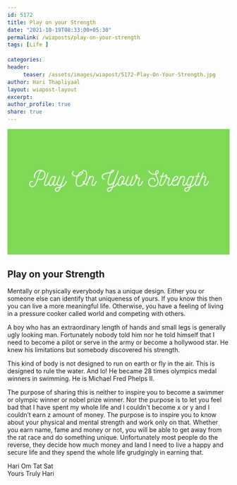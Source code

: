 ```yaml
--- 
id: 5172 
title: Play on your Strength
date: "2021-10-19T08:33:00+05:30"
permalink: /wiaposts/play-on-your-strength
tags: [Life ]    

categories: 
header:
     teaser: /assets/images/wiapost/5172-Play-On-Your-Strength.jpg
author: Hari Thapliyaal 
layout: wiapost-layout
excerpt:  
author_profile: true 
share: true 
---
```


![Play on your Strength](/assets/images/wiapost/5172-Play-On-Your-Strength.jpg)     
   
## Play on your Strength     
    
Mentally or physically everybody has a unique design. Either you or someone else can identify that uniqueness of yours. If you know this then you can live a more meaningful life. Otherwise, you have a feeling of living in a pressure cooker called world and competing with others.     
    
A boy who has an extraordinary length of hands and small legs is generally ugly looking man. Fortunately nobody told him nor he told himself that I need to become a pilot or serve in the army or become a hollywood star. He knew his limitations but somebody discovered his strength.     
    
This kind of body is not designed to run on earth or fly in the air. This is designed to rule the water. And lo! He became 28 times olympics medal winners in swimming. He is Michael Fred Phelps II.     
    
The purpose of sharing this is neither to inspire you to become a swimmer or olympic winner or nobel prize winner. Nor the purpose is to let you feel bad that I have spent my whole life and I couldn't become x or y and I couldn’t earn z amount of money. The purpose is to inspire you to know about your physical and mental strength and work only on that. Whether you earn name, fame and money or not, you will be able to get away from the rat race and do something unique. Unfortunately most people do the reverse, they decide how much money and land I need to live a happy and secure life and they spend the whole life grudgingly in earning that.     
    
Hari Om Tat Sat     
Yours Truly Hari    
